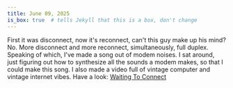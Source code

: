 ```yaml
---
title: June 09, 2025
is_box: true  # tells Jekyll that this is a box, don't change
---
```

First it was disconnect, now it's reconnect, can't this guy make up his mind? No. More disconnect and more reconnect, simultaneously, full duplex. Speaking of which, I've made a song out of modem noises. I sat around, just figuring out how to synthesize all the sounds a modem makes, so that I could make this song. I also made a video full of vintage computer and vintage internet vibes. Have a look: [Waiting To Connect](https://youtu.be/vj5SEQQpy1w)
